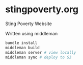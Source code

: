 stingpoverty.org
============

Sting Poverty Website

Written using middleman

```ruby
bundle install
middleman build
middleman server # view locally
middleman sync # deploy to S3
```
